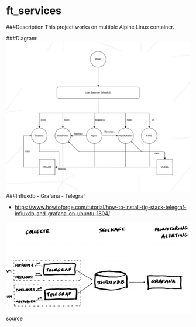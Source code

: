 # ft_services

###Description
This project works on multiple Alpine Linux container.

###Diagram:
![img_1.png](img_1.png)
###Influxdb - Grafana - Telegraf

 - https://www.howtoforge.com/tutorial/how-to-install-tig-stack-telegraf-influxdb-and-grafana-on-ubuntu-1804/


![img.png](img.png)
        [source]

[source]: https://blog.octo.com/monitorer-votre-infra-avec-telegraf-influxdb-et-grafana/